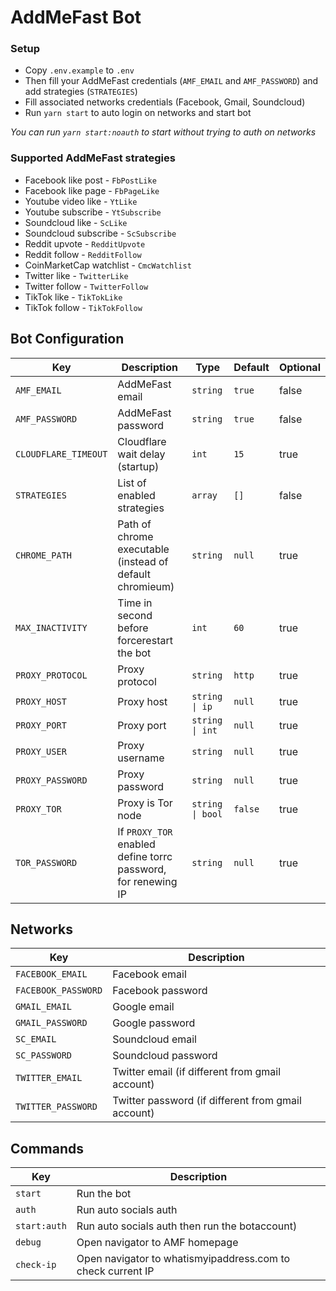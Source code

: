 # AddMeFast Bot

### Setup
- Copy `.env.example` to `.env`
- Then fill your AddMeFast credentials (`AMF_EMAIL` and `AMF_PASSWORD`) and add strategies (`STRATEGIES`)
- Fill associated networks credentials (Facebook, Gmail, Soundcloud)
- Run `yarn start` to auto login on networks and start bot

*You can run `yarn start:noauth` to start without trying to auth on networks*

### Supported AddMeFast strategies
- Facebook like post - `FbPostLike`
- Facebook like page - `FbPageLike`
- Youtube video like - `YtLike`
- Youtube subscribe - `YtSubscribe`
- Soundcloud like - `ScLike`
- Soundcloud subscribe - `ScSubscribe`
- Reddit upvote - `RedditUpvote`
- Reddit follow - `RedditFollow`
- CoinMarketCap watchlist - `CmcWatchlist`
- Twitter like - `TwitterLike`
- Twitter follow - `TwitterFollow`
- TikTok like - `TikTokLike`
- TikTok follow - `TikTokFollow`

## Bot Configuration
|Key|Description|Type|Default|Optional|
|---|---|---|---|---|
|`AMF_EMAIL` | AddMeFast email  | `string` | `true` | false
|`AMF_PASSWORD` | AddMeFast password | `string` | `true` | false
|`CLOUDFLARE_TIMEOUT` | Cloudflare wait delay (startup) | `int` | `15` | true
|`STRATEGIES` | List of enabled strategies | `array` | `[]` | false
|`CHROME_PATH` | Path of chrome executable (instead of default chromieum) | `string` | `null` | true
|`MAX_INACTIVITY` | Time in second before forcerestart the bot | `int` | `60` | true
|`PROXY_PROTOCOL` | Proxy protocol | `string` | `http`| true
|`PROXY_HOST` | Proxy host | `string \| ip` | `null` | true
|`PROXY_PORT` | Proxy port | `string \| int` | `null` | true
|`PROXY_USER` | Proxy username | `string` | `null`| true
|`PROXY_PASSWORD` | Proxy password | `string` | `null`| true
|`PROXY_TOR` | Proxy is Tor node | `string \| bool` | `false` | true
|`TOR_PASSWORD` | If `PROXY_TOR` enabled define torrc password, for renewing IP | `string` | `null` | true

## Networks
|Key|Description|
|---|---|
`FACEBOOK_EMAIL`| Facebook email
`FACEBOOK_PASSWORD` | Facebook password
`GMAIL_EMAIL` | Google email
`GMAIL_PASSWORD` | Google password
`SC_EMAIL` | Soundcloud email
`SC_PASSWORD` | Soundcloud password
`TWITTER_EMAIL` | Twitter email (if different from gmail account)
`TWITTER_PASSWORD` | Twitter password (if different from gmail account)

## Commands
|Key|Description|
|---|---|
`start`| Run the bot
`auth` | Run auto socials auth
`start:auth` |  Run auto socials auth then run the botaccount)
`debug` | Open navigator to AMF homepage
`check-ip` | Open navigator to whatismyipaddress.com to check current IP
